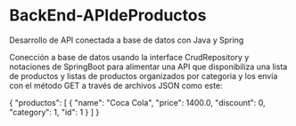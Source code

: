 # BackEnd-APIdeProductos
Desarrollo de API conectada a base de datos con Java y Spring

Conección a base de datos usando la interface CrudRepository y notaciones de SpringBoot para alimentar una API que disponibiliza una lista de productos y listas de productos organizados por categoria y los envía con el método GET a través  de archivos JSON como este:

{
    "productos": [
        {
            "name": "Coca Cola",
            "price": 1400.0,
            "discount": 0,
            "category": 1,
            "id": 1
        }
    ]
}

